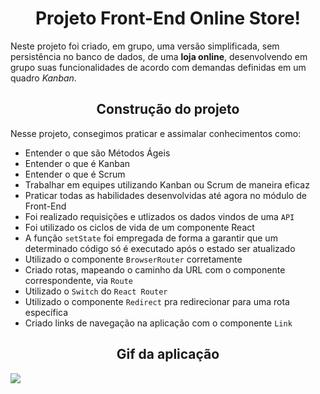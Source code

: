 <h1 align="center"> Projeto Front-End Online Store! </h1>

Neste projeto foi criado, em grupo, uma versão simplificada, sem persistência no banco de dados, de uma **loja online**, desenvolvendo em grupo suas funcionalidades de acordo com demandas definidas em um quadro _Kanban_.


<h2 align="center"> Construção do projeto </h2>

Nesse projeto, consegimos praticar e assimalar conhecimentos como:

  * Entender o que são Métodos Ágeis
  * Entender o que é Kanban
  * Entender o que é Scrum
  * Trabalhar em equipes utilizando Kanban ou Scrum de maneira eficaz
  * Praticar todas as habilidades desenvolvidas até agora no módulo de Front-End
  * Foi realizado requisições e utlizados os dados vindos de uma `API`
  * Foi utilizado os ciclos de vida de um componente React
  * A função `setState` foi empregada de forma a garantir que um determinado código só é executado após o estado ser atualizado
  * Utilizado o componente `BrowserRouter` corretamente
  * Criado rotas, mapeando o caminho da URL com o componente correspondente, via `Route`
  * Utilizado o `Switch` do `React Router`
  * Utilizado o componente `Redirect` pra redirecionar para uma rota específica
  * Criado links de navegação na aplicação com o componente `Link`

<h2 align="center"> Gif da aplicação </h2>

![](/working-aplication.gif)
